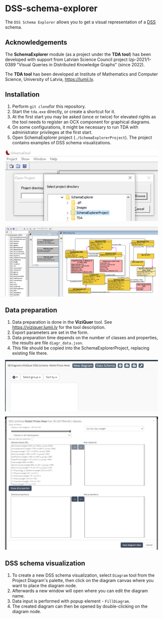 # DSS-schema-explorer

The `DSS Schema Explorer` allows you to get a visual representation of a [DSS](https://github.com/LUMII-Syslab/data-shape-server) schema.

## Acknowledgements

The **SchemaExplorer** module (as a project under the **TDA tool**) has been developed with support from Latvian Science Council project lzp-2021/1-0389 "Visual Queries in Distributed Knowledge Graphs" (since 2022).

The **TDA tool** has been developed at Institute of Mathematics and Computer Science, University of Latvia, https://lumii.lv.

## Installation

1. Perform `git clone`for this repository.
1. Start the `tda.exe` directly, or create a shortcut for it.
1. At the first start you may be asked (once or twice) for elevated rights as the tool needs to register an OCX component for graphical diagrams.
1. On some configurations, it might be necessary to run TDA with administrator privileges at the first start.
1. Open SchemaExplorer project (`./SchemaExplorerProject`). The project contains examples of DSS schema visualizations.

![](./Images/TDA_1.PNG)

![](./Images/TDA_2.PNG)


## Data preparation

1. Data preparation is done in the **ViziQuer** tool. See https://viziquer.lumii.lv for the tool description.
1. Export parameters are set in the form.
1. Data preparation time depends on the number of classes and properties, the results are file `diagr_data.json`.
1. This file should be copied into the SchemaExplorerProject, replacing existing file there.

![](./Images/VQ_2.PNG)

![](./Images/VQ_1.PNG)

## DSS schema visualization

1. To create a new DSS schema visualization, select `Diagram` tool from the Project Diagram's palette, then click on the diagram canvas where you want to place the diagram node. 
1. Afterwards a new window will open where you can edit the diagram name. 
1. Data input is performed with popup element - `FillDiagram`.
1. The created diagram can then be opened by double-clicking on the diagram node.


